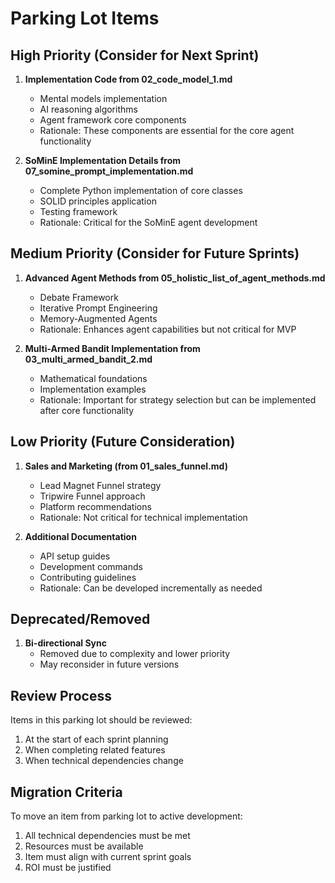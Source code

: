 # Parking Lot Items

## High Priority (Consider for Next Sprint)

1. **Implementation Code from 02_code_model_1.md**
   - Mental models implementation
   - AI reasoning algorithms
   - Agent framework core components
   - Rationale: These components are essential for the core agent functionality

2. **SoMinE Implementation Details from 07_somine_prompt_implementation.md**
   - Complete Python implementation of core classes
   - SOLID principles application
   - Testing framework
   - Rationale: Critical for the SoMinE agent development

## Medium Priority (Consider for Future Sprints)

1. **Advanced Agent Methods from 05_holistic_list_of_agent_methods.md**
   - Debate Framework
   - Iterative Prompt Engineering
   - Memory-Augmented Agents
   - Rationale: Enhances agent capabilities but not critical for MVP

2. **Multi-Armed Bandit Implementation from 03_multi_armed_bandit_2.md**
   - Mathematical foundations
   - Implementation examples
   - Rationale: Important for strategy selection but can be implemented after core functionality

## Low Priority (Future Consideration)

1. **Sales and Marketing (from 01_sales_funnel.md)**
   - Lead Magnet Funnel strategy
   - Tripwire Funnel approach
   - Platform recommendations
   - Rationale: Not critical for technical implementation

2. **Additional Documentation**
   - API setup guides
   - Development commands
   - Contributing guidelines
   - Rationale: Can be developed incrementally as needed

## Deprecated/Removed

1. **Bi-directional Sync**
   - Removed due to complexity and lower priority
   - May reconsider in future versions

## Review Process

Items in this parking lot should be reviewed:
1. At the start of each sprint planning
2. When completing related features
3. When technical dependencies change

## Migration Criteria

To move an item from parking lot to active development:
1. All technical dependencies must be met
2. Resources must be available
3. Item must align with current sprint goals
4. ROI must be justified
